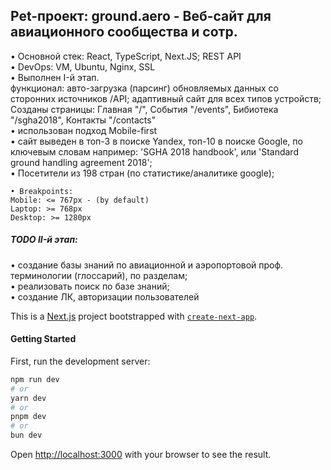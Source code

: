 ## Pet-проект: ground.aero - Веб-сайт для авиационного сообщества и сотр.
• Основной стек: React, TypeScript, Next.JS; REST API  
• DevOps: VM, Ubuntu, Nginx, SSL  
• Выполнен I-й этап.  
функционал: авто-загрузка (парсинг) обновляемых данных со сторонних источников /API; адаптивный сайт для всех типов устройств;  
Созданы страницы: Главная "/", События "/events", Бибиотека "/sgha2018", Контакты "/contacts"  
• использован подход Mobile-first  
• сайт выведен в топ-3 в поиске Yandex, топ-10 в поиске Google, по ключевым словам например: 'SGHA 2018 handbook', или 'Standard ground handling agreement 2018';  
• Посетители из 198 стран (по статистике/аналитике google);  

```
• Breakpoints:
Mobile: <= 767px - (by default)
Laptop: >= 768px 
Desktop: >= 1280px
```

##### TODO II-й этап: 
• создание базы знаний по авиационной и аэропортовой проф. терминологии (глоссарий), по разделам;  
• реализовать поиск по базе знаний;  
• создание ЛК, авторизации пользователей  



This is a [Next.js](https://nextjs.org/) project bootstrapped with [`create-next-app`](https://github.com/vercel/next.js/tree/canary/packages/create-next-app).


#### Getting Started

First, run the development server:

```bash
npm run dev
# or
yarn dev
# or
pnpm dev
# or
bun dev
```

Open [http://localhost:3000](http://localhost:3000) with your browser to see the result.